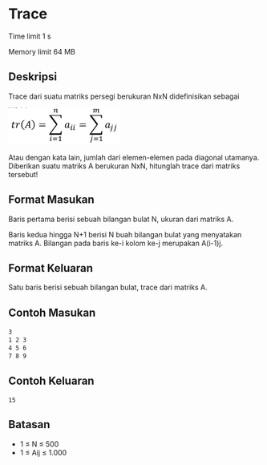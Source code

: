 # Trace

Time limit 1 s

Memory limit 64 MB

## Deskripsi

Trace dari suatu matriks persegi berukuran NxN didefinisikan sebagai

![screen](https://github.com/sibeux/license-sibeux/blob/MyProgram/image.png)

Atau dengan kata lain, jumlah dari elemen-elemen pada diagonal utamanya. Diberikan suatu matriks A berukuran NxN, hitunglah trace dari matriks tersebut!

## Format Masukan

Baris pertama berisi sebuah bilangan bulat N, ukuran dari matriks A.

Baris kedua hingga N+1 berisi N buah bilangan bulat yang menyatakan matriks A. Bilangan pada baris ke-i kolom ke-j merupakan A(i-1)j.

## Format Keluaran

Satu baris berisi sebuah bilangan bulat, trace dari matriks A.

## Contoh Masukan

    3
    1 2 3
    4 5 6
    7 8 9

## Contoh Keluaran

    15

## Batasan

- 1 ≤ N ≤ 500
- 1 ≤ Aij ≤ 1.000
